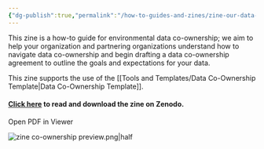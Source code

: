 ```yaml
---
{"dg-publish":true,"permalink":"/how-to-guides-and-zines/zine-our-data-our-rules/","tags":["dataco-ownership"]}
---
```


This zine is a how-to guide for environmental data co-ownership; we aim to help your organization and partnering organizations understand how to navigate data co-ownership and begin drafting a data co-ownership agreement to outline the goals and expectations for your data.


This zine supports the use of the [[Tools and Templates/Data Co-Ownership Template\|Data Co-Ownership Template]].

#### [Click here](https://zenodo.org/records/15285154) to read and download the zine on Zenodo.

<pdf-viewer-button data-zenodo-id="15285154">Open PDF in Viewer</pdf-viewer-button>

![zine co-ownership preview.png|half](/img/user/Photos%20for%20Resource%20Library/zine%20co-ownership%20preview.png)